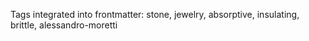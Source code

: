 Tags integrated into frontmatter: stone, jewelry, absorptive, insulating, brittle, alessandro-moretti